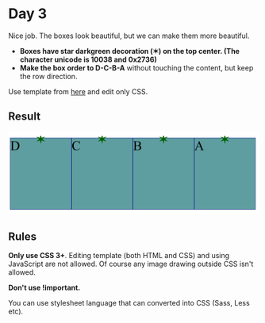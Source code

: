 # Day 3

Nice job. The boxes look beautiful, but we can make them more beautiful.

* **Boxes have star darkgreen decoration (&#x2736;) on the top center. (The character unicode is 10038 and 0x2736)**
* **Make the box order to D-C-B-A** without touching the content, but keep the row direction.

Use template from [here](contents/2020/html/day3.html) and edit only CSS.

## Result

![day3 result](contents/2020/images/day3.svg)

## Rules

**Only use CSS 3+**. Editing template (both HTML and CSS) and using JavaScript are not allowed. Of course any image drawing outside CSS isn't allowed.

**Don't use !important.**

You can use stylesheet language that can converted into CSS (Sass, Less etc).
